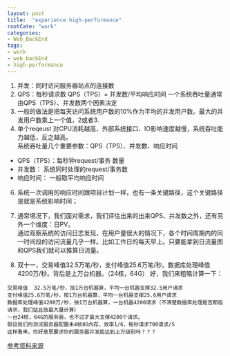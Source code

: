 ```yaml
---
layout: post
title:  "experience high-performance"
rootCate: "work"
categories:
- Web_BackEnd
tags:
- work
- web_backEnd  
- high-performance
---
```


<!---more--->

1. 并发：同时访问服务器站点的连接数
2. QPS：每秒请求数
QPS（TPS）= 并发数/平均响应时间  一个系统吞吐量通常由QPS（TPS）、并发数两个因素决定
4. 一般的做法是把每天访问系统用户数的10%作为平均的并发用户数。最大的并发用户数乘上一个值，2或者3.
5. 单个reqeust 对CPU消耗越高，外部系统接口、IO影响速度越慢，系统吞吐能力越低，反之越高。  
系统吞吐量几个重要参数：QPS（TPS）、并发数、响应时间
+ QPS（TPS）：每秒钟request/事务 数量
+ 并发数： 系统同时处理的request/事务数
+ 响应时间：  一般取平均响应时间

6. 系统一次调用的响应时间跟项目计划一样，也有一条关键路径，这个关键路径是就是系统影响时间；

7. 通常境况下，我们面对需求，我们评估出来的出来QPS、并发数之外，还有另外一个维度：日PV。  
通过观察系统的访问日志发现，在用户量很大的情况下，各个时间周期内的同一时间段的访问流量几乎一样。比如工作日的每天早上。只要能拿到日流量图和QPS我们就可以推算日流量。

8. 双十一，交易峰值32.5万笔/秒，支付峰值25.6万笔/秒。数据库处理峰值4200万/秒。背后是上万台机器。（24核，64G）
好，我们来粗略计算一下：
```
交易峰值  32.5万笔/秒，按1万台机器算，平均一台机器支撑32.5用户请求
支付峰值25.6万笔/秒，按1万台机器算，平均一台机器支撑25.6用户请求
数据库处理峰值4200万/秒，按1万台机器算，一台机器4200请求（不清楚数据库处理是否都指请求，我们姑且按最大量计算）
一台24核，64G的服务器，也不过才最大支撑4200个请求。
假设我们的测试服务器配置未4核8G内存，效率1/6，每秒请求700请求/S
这样看来，你好意思要求你的服务器并发能达到上万级别吗？？？
```
[参考资料来源](https://blog.csdn.net/duzilonglove/article/details/78616167)
